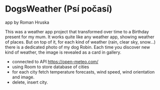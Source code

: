 # DogsWeather (Psí počasí)
app by Roman Hruska

This was a weather app project that transformed over time to a Birthday present for my mum. It works quite like any weather app, showing weather of places. But on top of it, for each kind of weather (rain, clear sky, snow...) there is a dedicated photo of my dog Robin. Each time you discover new kind of weather, the image is revealed as a card in gallery.

- connected to API  https://open-meteo.com/
- using Room to store database of cities
- for each city fetch temperature forecasts, wind speed, wind orientation and image.
- delete, insert city.

